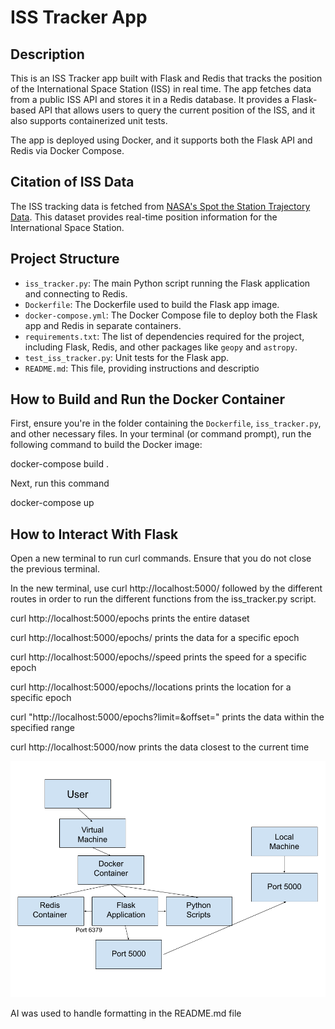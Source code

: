 # ISS Tracker App

## Description

This is an ISS Tracker app built with Flask and Redis that tracks the position of the International Space Station (ISS) in real time. The app fetches data from a public ISS API and stores it in a Redis database. It provides a Flask-based API that allows users to query the current position of the ISS, and it also supports containerized unit tests.

The app is deployed using Docker, and it supports both the Flask API and Redis via Docker Compose.

## Citation of ISS Data

The ISS tracking data is fetched from [NASA's Spot the Station Trajectory Data](https://spotthestation.nasa.gov/trajectory_data.cfm). This dataset provides real-time position information for the International Space Station.

## Project Structure

- `iss_tracker.py`: The main Python script running the Flask application and connecting to Redis.
- `Dockerfile`: The Dockerfile used to build the Flask app image.
- `docker-compose.yml`: The Docker Compose file to deploy both the Flask app and Redis in separate containers.
- `requirements.txt`: The list of dependencies required for the project, including Flask, Redis, and other packages like `geopy` and `astropy`.
- `test_iss_tracker.py`: Unit tests for the Flask app.
- `README.md`: This file, providing instructions and descriptio

## How to Build and Run the Docker Container

First, ensure you're in the folder containing the `Dockerfile`, `iss_tracker.py`, and other necessary files. In your terminal (or command prompt), run the following command to build the Docker image:

docker-compose build .

Next, run this command

docker-compose up

## How to Interact With Flask

Open a new terminal to run curl commands. Ensure that you do not close the previous terminal.

In the new terminal, use curl http://localhost:5000/ followed by the different routes in order to run the different functions from the iss_tracker.py script.

curl http://localhost:5000/epochs prints the entire dataset

curl http://localhost:5000/epochs/<int> prints the data for a specific epoch

curl http://localhost:5000/epochs/<int>/speed prints the speed for a specific epoch

curl http://localhost:5000/epochs/<int>/locations prints the location for a specific epoch

curl "http://localhost:5000/epochs?limit=<int>&offset=<int>" prints the data within the specified range

curl http://localhost:5000/now prints the data closest to the current time

![Component Diagram](./ISS_Tracker_Diagram.png)

AI was used to handle formatting in the README.md file
